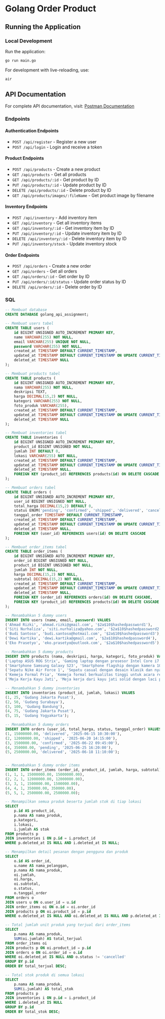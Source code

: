 # Golang Order Product

## Running the Application

### Local Development

Run the application:

```bash
go run main.go
```

For development with live-reloading, use:

```bash
air
```

## API Documentation

For complete API documentation, visit: [Postman Documentation](https://documenter.getpostman.com/view/31887101/2sB2xFg8WG)

### Endpoints

#### Authentication Endpoints

- `POST /api/register` - Register a new user
- `POST /api/login` - Login and receive a token

#### Product Endpoints

- `POST /api/products` - Create a new product
- `GET /api/products` - Get all products
- `GET /api/products/:id` - Get product by ID
- `PUT /api/products/:id` - Update product by ID
- `DELETE /api/products/:id` - Delete product by ID
- `GET /api/products/images/:fileName` - Get product image by filename

#### Inventory Endpoints

- `POST /api/inventory` - Add inventory item
- `GET /api/inventory` - Get all inventory items
- `GET /api/inventory/:id` - Get inventory item by ID
- `PUT /api/inventory/:id` - Update inventory item by ID
- `DELETE /api/inventory/:id` - Delete inventory item by ID
- `PUT /api/inventory/stock` - Update inventory stock

#### Order Endpoints

- `POST /api/orders` - Create a new order
- `GET /api/orders` - Get all orders
- `GET /api/orders/:id` - Get order by ID
- `PUT /api/orders/:id/status` - Update order status by ID
- `DELETE /api/orders/:id` - Delete order by ID

### SQL

```sql
-- Membuat database
CREATE DATABASE golang_api_assignment;

-- Membuat users tabel
CREATE TABLE users (
    id BIGINT UNSIGNED AUTO_INCREMENT PRIMARY KEY,
    name VARCHAR(255) NOT NULL,
    email VARCHAR(255) UNIQUE NOT NULL,
    password VARCHAR(255) NOT NULL,
    created_at TIMESTAMP DEFAULT CURRENT_TIMESTAMP,
    updated_at TIMESTAMP DEFAULT CURRENT_TIMESTAMP ON UPDATE CURRENT_TIMESTAMP,
    deleted_at TIMESTAMP NULL
);

-- Membuat products tabel
CREATE TABLE products (
    id BIGINT UNSIGNED AUTO_INCREMENT PRIMARY KEY,
    nama VARCHAR(255) NOT NULL,
    deskripsi TEXT,
    harga DECIMAL(15,2) NOT NULL,
    kategori VARCHAR(255) NOT NULL,
    foto_produk VARCHAR(255),
    created_at TIMESTAMP DEFAULT CURRENT_TIMESTAMP,
    updated_at TIMESTAMP DEFAULT CURRENT_TIMESTAMP ON UPDATE CURRENT_TIMESTAMP,
    deleted_at TIMESTAMP NULL
);

-- Membuat inventories tabel
CREATE TABLE inventories (
    id BIGINT UNSIGNED AUTO_INCREMENT PRIMARY KEY,
    product_id BIGINT UNSIGNED NOT NULL,
    jumlah INT DEFAULT 0,
    lokasi VARCHAR(255) NOT NULL,
    created_at TIMESTAMP DEFAULT CURRENT_TIMESTAMP,
    updated_at TIMESTAMP DEFAULT CURRENT_TIMESTAMP ON UPDATE CURRENT_TIMESTAMP,
    deleted_at TIMESTAMP NULL,
    FOREIGN KEY (product_id) REFERENCES products(id) ON DELETE CASCADE
);

-- Membuat orders tabel
CREATE TABLE orders (
    id BIGINT UNSIGNED AUTO_INCREMENT PRIMARY KEY,
    user_id BIGINT UNSIGNED NOT NULL,
    total_harga DECIMAL(15,2) DEFAULT 0,
    status ENUM('pending', 'confirmed', 'shipped', 'delivered', 'cancelled') DEFAULT 'pending',
    tanggal_order TIMESTAMP DEFAULT CURRENT_TIMESTAMP,
    created_at TIMESTAMP DEFAULT CURRENT_TIMESTAMP,
    updated_at TIMESTAMP DEFAULT CURRENT_TIMESTAMP ON UPDATE CURRENT_TIMESTAMP,
    deleted_at TIMESTAMP NULL,
    FOREIGN KEY (user_id) REFERENCES users(id) ON DELETE CASCADE
);

-- Membuat order_items tabel
CREATE TABLE order_items (
    id BIGINT UNSIGNED AUTO_INCREMENT PRIMARY KEY,
    order_id BIGINT UNSIGNED NOT NULL,
    product_id BIGINT UNSIGNED NOT NULL,
    jumlah INT NOT NULL,
    harga DECIMAL(15,2) NOT NULL,
    subtotal DECIMAL(15,2) NOT NULL,
    created_at TIMESTAMP DEFAULT CURRENT_TIMESTAMP,
    updated_at TIMESTAMP DEFAULT CURRENT_TIMESTAMP ON UPDATE CURRENT_TIMESTAMP,
    deleted_at TIMESTAMP NULL,
    FOREIGN KEY (order_id) REFERENCES orders(id) ON DELETE CASCADE,
    FOREIGN KEY (product_id) REFERENCES products(id) ON DELETE CASCADE
);

-- Menambahkan 5 dummy users
INSERT INTO users (name, email, password) VALUES
('Ahmad Rizki', 'ahmad.rizki@gmail.com', '$2a$10$hashedpassword1'),
('Siti Nurhaliza', 'siti.nurhaliza@yahoo.com', '$2a$10$hashedpassword2'),
('Budi Santoso', 'budi.santoso@hotmail.com', '$2a$10$hashedpassword3'),
('Dewi Kartika', 'dewi.kartika@gmail.com', '$2a$10$hashedpassword4'),
('Eko Prasetyo', 'eko.prasetyo@outlook.com', '$2a$10$hashedpassword5');

-- Menambahkan 5 dummy products
INSERT INTO products (nama, deskripsi, harga, kategori, foto_produk) VALUES
('Laptop ASUS ROG Strix', 'Gaming laptop dengan prosesor Intel Core i7 dan NVIDIA RTX 3060', 15000000.00, 'Elektronik', '6887-13525-83491944.jpg'),
('Smartphone Samsung Galaxy S23', 'Smartphone flagship dengan kamera 108MP dan 5G', 12000000.00, 'Elektronik', '18941-18249-2255.jpg'),
('Sepatu Nike Air Force 1', 'Sepatu casual dengan desain klasik dan nyaman untuk sehari-hari', 1500000.00, 'Fashion', '66556-1574-2363.jpg'),
('Kemeja Formal Pria', 'Kemeja formal berkualitas tinggi untuk acara resmi', 350000.00, 'Fashion', '1244-18249-1245.jpg'),
('Meja Kerja Kayu Jati', 'Meja kerja dari kayu jati solid dengan laci penyimpanan', 2500000.00, 'Furniture', '23433-18249-1612.jpg');

-- Menambahkan 5 dummy inventories
INSERT INTO inventories (product_id, jumlah, lokasi) VALUES
(1, 25, 'Gudang Jakarta Pusat'),
(2, 50, 'Gudang Surabaya'),
(3, 100, 'Gudang Bandung'),
(4, 75, 'Gudang Jakarta Pusat'),
(5, 15, 'Gudang Yogyakarta');

-- Menambahkan 5 dummy orders
INSERT INTO orders (user_id, total_harga, status, tanggal_order) VALUES
(1, 15000000.00, 'delivered', '2025-06-15 10:30:00'),
(2, 12000000.00, 'shipped', '2025-06-20 14:15:00'),
(3, 1500000.00, 'confirmed', '2025-06-22 09:45:00'),
(4, 350000.00, 'pending', '2025-06-25 16:20:00'),
(5, 2500000.00, 'delivered', '2025-06-18 11:10:00');


-- Menambahkan 5 dummy order items
INSERT INTO order_items (order_id, product_id, jumlah, harga, subtotal) VALUES
(1, 1, 1, 15000000.00, 15000000.00),
(2, 2, 1, 12000000.00, 12000000.00),
(3, 3, 1, 1500000.00, 1500000.00),
(4, 4, 1, 350000.00, 350000.00),
(5, 5, 1, 2500000.00, 2500000.00);

-- Menampilkan semua produk beserta jumlah stok di tiap lokasi
SELECT
    p.id AS product_id,
    p.nama AS nama_produk,
    p.kategori,
    i.lokasi,
    i.jumlah AS stok
FROM products p
JOIN inventories i ON p.id = i.product_id
WHERE p.deleted_at IS NULL AND i.deleted_at IS NULL;

-- Menampilkan detail pesanan dengan pengguna dan produk
SELECT
    o.id AS order_id,
    u.name AS nama_pelanggan,
    p.nama AS nama_produk,
    oi.jumlah,
    oi.harga,
    oi.subtotal,
    o.status,
    o.tanggal_order
FROM orders o
JOIN users u ON o.user_id = u.id
JOIN order_items oi ON o.id = oi.order_id
JOIN products p ON oi.product_id = p.id
WHERE o.deleted_at IS NULL AND oi.deleted_at IS NULL AND p.deleted_at IS NULL;

-- Total jumlah unit produk yang terjual dari order_items
SELECT
    p.nama AS nama_produk,
    SUM(oi.jumlah) AS total_terjual
FROM order_items oi
JOIN products p ON oi.product_id = p.id
JOIN orders o ON oi.order_id = o.id
WHERE oi.deleted_at IS NULL AND o.status != 'cancelled'
GROUP BY p.id
ORDER BY total_terjual DESC;

-- Total stok produk di semua lokasi
SELECT
    p.nama AS nama_produk,
    SUM(i.jumlah) AS total_stok
FROM products p
JOIN inventories i ON p.id = i.product_id
WHERE i.deleted_at IS NULL
GROUP BY p.id
ORDER BY total_stok DESC;


```
